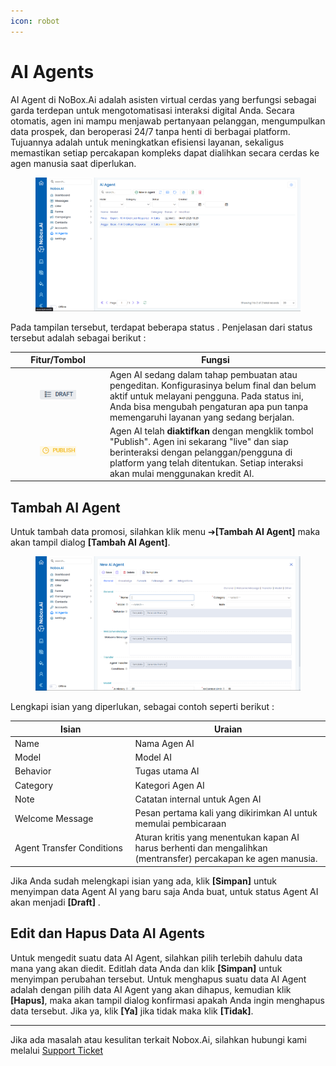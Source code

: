 ```yaml
---
icon: robot
---
```


# AI Agents

AI Agent di NoBox.Ai adalah asisten virtual cerdas yang berfungsi sebagai garda terdepan untuk mengotomatisasi interaksi digital Anda. Secara otomatis, agen ini mampu menjawab pertanyaan pelanggan, mengumpulkan data prospek, dan beroperasi 24/7 tanpa henti di berbagai platform. Tujuannya adalah untuk meningkatkan efisiensi layanan, sekaligus memastikan setiap percakapan kompleks dapat dialihkan secara cerdas ke agen manusia saat diperlukan.

<figure><img src="../.gitbook/assets/Screenshot 2025-07-04 133747.png" alt=""><figcaption></figcaption></figure>

Pada tampilan tersebut, terdapat beberapa status . Penjelasan dari status tersebut adalah sebagai berikut :

<table data-header-hidden><thead><tr><th width="138">Fitur/Tombol</th><th>Fungsi</th></tr></thead><tbody><tr><td><div><figure><img src="../.gitbook/assets/image (6).png" alt=""><figcaption></figcaption></figure></div></td><td>Agen AI sedang dalam tahap pembuatan atau pengeditan. Konfigurasinya belum final dan belum aktif untuk melayani pengguna. Pada status ini, Anda bisa mengubah pengaturan apa pun tanpa memengaruhi layanan yang sedang berjalan.</td></tr><tr><td><div><figure><img src="../.gitbook/assets/image (7).png" alt=""><figcaption></figcaption></figure></div></td><td>Agen AI telah <strong>diaktifkan</strong> dengan mengklik tombol "Publish". Agen ini sekarang "live" dan siap berinteraksi dengan pelanggan/pengguna di platform yang telah ditentukan. Setiap interaksi akan mulai menggunakan kredit AI.</td></tr></tbody></table>

## **Tambah AI Agent**

Untuk tambah data promosi, silahkan klik menu ➔**\[Tambah AI Agent]** maka akan tampil dialog **\[Tambah AI Agent]**.

<figure><img src="../.gitbook/assets/Screenshot 2025-07-04 140225.png" alt=""><figcaption></figcaption></figure>

Lengkapi isian yang diperlukan, sebagai contoh seperti berikut :

<table><thead><tr><th width="178.60003662109375">Isian</th><th>Uraian</th></tr></thead><tbody><tr><td>Name</td><td>Nama Agen AI</td></tr><tr><td>Model</td><td>Model AI</td></tr><tr><td>Behavior</td><td>Tugas utama AI</td></tr><tr><td>Category</td><td>Kategori Agen AI</td></tr><tr><td>Note</td><td>Catatan internal untuk Agen AI</td></tr><tr><td>Welcome Message</td><td>Pesan pertama kali yang dikirimkan AI untuk memulai pembicaraan</td></tr><tr><td>Agent Transfer Conditions</td><td> Aturan kritis yang menentukan kapan AI harus berhenti dan mengalihkan (mentransfer) percakapan ke agen manusia.</td></tr></tbody></table>

Jika Anda sudah melengkapi isian yang ada, klik **\[Simpan]** untuk menyimpan data Agent AI yang baru saja Anda buat, untuk status Agent AI akan menjadi **\[Draft]** .

## Edit dan Hapus Data AI Agents

Untuk mengedit suatu data AI Agent, silahkan pilih terlebih dahulu data mana yang akan diedit. Editlah data Anda dan klik **\[Simpan]** untuk menyimpan perubahan tersebut. Untuk menghapus suatu data AI Agent adalah dengan pilih data AI Agent yang akan dihapus, kemudian klik **\[Hapus]**, maka akan tampil dialog konfirmasi apakah Anda ingin menghapus data tersebut. Jika ya, klik **\[Ya]** jika tidak maka klik **\[Tidak]**.

***

Jika ada masalah atau kesulitan terkait Nobox.Ai, silahkan hubungi kami melalui [Support Ticket](https://crm.nobox.ai/clients/tickets)
